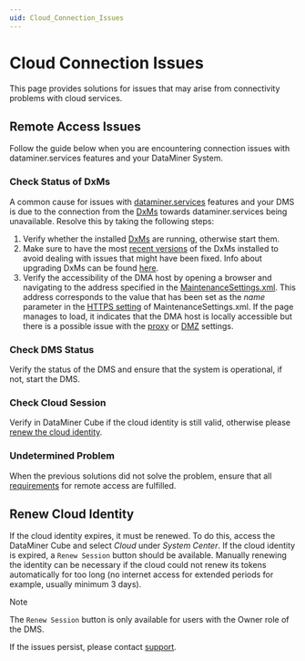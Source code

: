 ```yaml
---
uid: Cloud_Connection_Issues
---
```


# Cloud Connection Issues
This page provides solutions for issues that may arise from connectivity problems with cloud services.

## Remote Access Issues
Follow the guide below when you are encountering connection issues with dataminer.services features and your DataMiner System.

### Check Status of DxMs
A common cause for issues with [dataminer.services](xref:AboutCloudPlatform) features and your DMS is due to the connection from the [DxMs](xref:DataMinerExtensionModules) towards dataminer.services being unavailable. 
Resolve this by taking the following steps:
1. Verify whether the installed [DxMs](xref:DataMinerExtensionModules) are running, otherwise start them.
1. Make sure to have the most [recent versions](xref:DCP_change_log) of the DxMs installed to avoid dealing with issues that might have been fixed. Info about upgrading DxMs can be found [here](https://community.dataminer.services/dataminer-cloud-pack/).
1. Verify the accessibility of the DMA host by opening a browser and navigating to the address specified in the [MaintenanceSettings.xml](xref:MaintenanceSettings_xml). This address corresponds to the value that has been set as the *name* parameter in the [HTTPS setting](xref:Setting_up_HTTPS_on_a_DMA) of MaintenanceSettings.xml. If the page manages to load, it indicates that the DMA host is locally accessible but there is a possible issue with the [proxy](xref:Connect_to_cloud_via_proxy) or [DMZ](xref:Connect_to_cloud_with_DMZ) settings.

### Check DMS Status
Verify the status of the DMS and ensure that the system is operational, if not, start the DMS. 

### Check Cloud Session
Verify in DataMiner Cube if the cloud identity is still valid, otherwise please [renew the cloud identity](#renew-cloud-identity).

### Undetermined Problem
When the previous solutions did not solve the problem, ensure that all [requirements](xref:Accessing_DMS_remotely_with_Cube) for remote access are fulfilled.

## Renew Cloud Identity
If the cloud identity expires, it must be renewed. To do this, access the DataMiner Cube and select *Cloud* under *System Center*. If the cloud identity is expired, a ```Renew Session``` button should be available. Manually renewing the identity can be necessary if the cloud could not renew its tokens automatically for too long (no internet access for extended periods for example, usually minimum 3 days). 

>[!NOTE]
>The ```Renew Session``` button is only available for users with the Owner role of the DMS.


If the issues persist, please contact [support](https://skyline.be/contact/tech-support).
